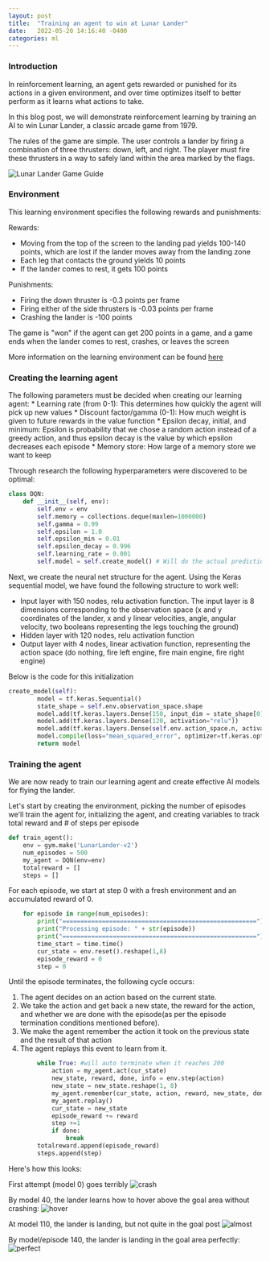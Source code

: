 ```yaml
---
layout: post
title:  "Training an agent to win at Lunar Lander"
date:   2022-05-20 14:16:40 -0400
categories: ml
---
```

<h3>Introduction</h3>
In reinforcement learning, an agent gets rewarded or punished for its actions in a given environment, and over
time optimizes itself to better perform as it learns what actions to take.

In this blog post, we will demonstrate reinforcement learning by training an AI to win Lunar Lander, a classic
arcade game from 1979.

The rules of the game are simple. The user controls a lander by firing a combination of three thrusters:
down, left, and right. The player must fire these thrusters in a way to safely land within the area marked by the flags.

![Lunar Lander Game Guide](/images/lunar_lander.png)


<h3>Environment</h3>
This learning environment specifies the following rewards and punishments:

Rewards:
* Moving from the top of the screen to the landing pad yields 100-140 points, which are lost if the lander moves away from the landing zone
* Each leg that contacts the ground yields 10 points
* If the lander comes to rest, it gets 100 points

Punishments:
* Firing the down thruster is -0.3 points per frame
* Firing either of the side thrusters is -0.03 points per frame
* Crashing the lander is -100 points

The game is "won" if the agent can get 200 points in a game, and a game ends when the lander comes to rest, crashes,
or leaves the screen

More information on the learning environment can be found [here](https://www.gymlibrary.ml/environments/box2d/lunar_lander/)

<h3>Creating the learning agent</h3>
The following parameters must be decided when creating our learning agent:
* Learning rate (from 0-1): This determines how quickly the agent will pick up new values
* Discount factor/gamma (0-1): How much weight is given to future rewards in the value function
* Epsilon decay, initial, and minimum: Epsilon is probability that we chose a random action instead of a greedy action, and thus
epsilon decay is the value by which epsilon decreases each episode
* Memory store: How large of a memory store we want to keep

Through research the following hyperparameters were discovered to be optimal:
```python
class DQN:
    def __init__(self, env):
        self.env = env
        self.memory = collections.deque(maxlen=1000000)
        self.gamma = 0.99
        self.epsilon = 1.0
        self.epsilon_min = 0.01
        self.epsilon_decay = 0.996
        self.learning_rate = 0.001
        self.model = self.create_model() # Will do the actual predictions
 ```

Next, we create the neural net structure for the agent. Using the Keras sequential model, we have found the following
structure to work well:

* Input layer with 150 nodes, relu activation function. The input layer is 8 dimensions corresponding to the observation space
  (x and y coordinates of the lander, x and y linear velocities, angle, angular velocity, two booleans representing the legs
touching the ground)
* Hidden layer with 120 nodes, relu activation function
* Output layer with 4 nodes, linear activation function, representing the action space (do nothing, fire left engine, fire main engine, fire right engine)

Below is the code for this initialization
```python
create_model(self):
        model = tf.keras.Sequential()
        state_shape = self.env.observation_space.shape
        model.add(tf.keras.layers.Dense(150, input_dim = state_shape[0], activation = "relu"))
        model.add(tf.keras.layers.Dense(120, activation="relu"))
        model.add(tf.keras.layers.Dense(self.env.action_space.n, activation="linear"))
        model.compile(loss="mean_squared_error", optimizer=tf.keras.optimizers.Adam(lr=self.learning_rate))
        return model
```

<h3>Training the agent</h3>

We are now ready to train our learning agent and create effective AI models for flying the lander.

Let's start by creating the environment, picking the number of episodes we'll train the agent for, initializing
the agent, and creating variables to track total reward and # of steps per episode

```python
def train_agent():
    env = gym.make('LunarLander-v2')
    num_episodes = 500
    my_agent = DQN(env=env)
    totalreward = []
    steps = []
 ```

For each episode, we start at step 0 with a fresh environment and an accumulated reward of 0. 
```python
    for episode in range(num_episodes):
        print("======================================================")
        print("Processing episode: " + str(episode))
        print("======================================================")
        time_start = time.time()
        cur_state = env.reset().reshape(1,8)
        episode_reward = 0
        step = 0
```

Until the episode terminates, the following cycle occurs:
1. The agent decides on an action based on the current state. 
2. We take the action and get back a new state, the reward for the action, and whether we are done with the episode(as per the episode
termination conditions mentioned before).
3. We make the agent remember the action it took on the previous state and
the result of that action
4. The agent replays this event to learn from it.

```python
        while True: #will auto terminate when it reaches 200
            action = my_agent.act(cur_state)
            new_state, reward, done, info = env.step(action)
            new_state = new_state.reshape(1, 8)
            my_agent.remember(cur_state, action, reward, new_state, done)
            my_agent.replay()
            cur_state = new_state
            episode_reward += reward
            step +=1
            if done:
                break
        totalreward.append(episode_reward)
        steps.append(step)
```

Here's how this looks:

First attempt (model 0) goes terribly
![crash](/videos/lander_crash.gif)


By model 40, the lander learns how to hover above the goal area without crashing:
![hover](/videos/lander_hover.gif)

At model 110, the lander is landing, but not quite in the goal post
![almost](/videos/almost.gif)

By model/episode 140, the lander is landing in the goal area perfectly:
![perfect](/videos/perfect.gif)





